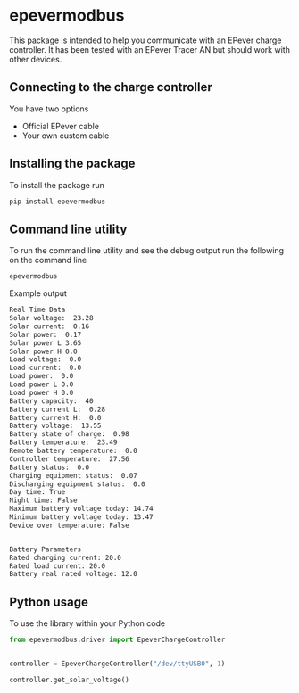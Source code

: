 # epevermodbus

This package is intended to help you communicate with an EPever charge controller. It has been tested with an EPever Tracer AN but should work with other devices.

## Connecting to the charge controller

You have two options

* Official EPever cable
* Your own custom cable

## Installing the package

To install the package run

```sh
pip install epevermodbus
```

## Command line utility

To run the command line utility and see the debug output run the following on the command line

```sh
epevermodbus
```

Example output

```sh
Real Time Data
Solar voltage:  23.28
Solar current:  0.16
Solar power:  0.17
Solar power L 3.65
Solar power H 0.0
Load voltage:  0.0
Load current:  0.0
Load power:  0.0
Load power L 0.0
Load power H 0.0
Battery capacity:  40
Battery current L:  0.28
Battery current H:  0.0
Battery voltage:  13.55
Battery state of charge:  0.98
Battery temperature:  23.49
Remote battery temperature:  0.0
Controller temperature:  27.56
Battery status:  0.0
Charging equipment status:  0.07
Discharging equipment status:  0.0
Day time: True
Night time: False
Maximum battery voltage today: 14.74
Minimum battery voltage today: 13.47
Device over temperature: False


Battery Parameters
Rated charging current: 20.0
Rated load current: 20.0
Battery real rated voltage: 12.0
```

## Python usage

To use the library within your Python code

```python
from epevermodbus.driver import EpeverChargeController


controller = EpeverChargeController("/dev/ttyUSB0", 1)

controller.get_solar_voltage()
```
